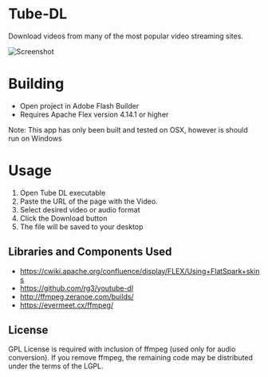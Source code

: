 # Tube-DL

Download videos from many of the most popular video streaming sites.

![Screenshot](https://raw.github.com/jasonhinkle/Tube-DL/master/screenshot.png)

# Building

* Open project in Adobe Flash Builder
* Requires Apache Flex version 4.14.1 or higher

Note: This app has only been built and tested on OSX, however is should run on Windows

# Usage

1. Open Tube DL executable
2. Paste the URL of the page with the Video.
3. Select desired video or audio format
4. Click the Download button
5. The file will be saved to your desktop

## Libraries and Components Used

* https://cwiki.apache.org/confluence/display/FLEX/Using+FlatSpark+skins
* https://github.com/rg3/youtube-dl
* http://ffmpeg.zeranoe.com/builds/
* https://evermeet.cx/ffmpeg/

## License

GPL License is required with inclusion of ffmpeg (used only for audio conversion).
If you remove ffmpeg, the remaining code may be distributed under the terms of the LGPL.